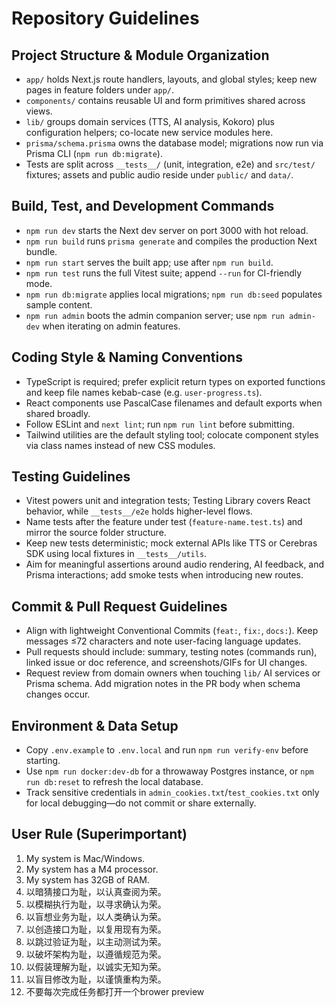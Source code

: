 # Repository Guidelines

## Project Structure & Module Organization
- `app/` holds Next.js route handlers, layouts, and global styles; keep new pages in feature folders under `app/`.
- `components/` contains reusable UI and form primitives shared across views.
- `lib/` groups domain services (TTS, AI analysis, Kokoro) plus configuration helpers; co-locate new service modules here.
- `prisma/schema.prisma` owns the database model; migrations now run via Prisma CLI (`npm run db:migrate`).
- Tests are split across `__tests__/` (unit, integration, e2e) and `src/test/` fixtures; assets and public audio reside under `public/` and `data/`.

## Build, Test, and Development Commands
- `npm run dev` starts the Next dev server on port 3000 with hot reload.
- `npm run build` runs `prisma generate` and compiles the production Next bundle.
- `npm run start` serves the built app; use after `npm run build`.
- `npm run test` runs the full Vitest suite; append `--run` for CI-friendly mode.
- `npm run db:migrate` applies local migrations; `npm run db:seed` populates sample content.
- `npm run admin` boots the admin companion server; use `npm run admin-dev` when iterating on admin features.

## Coding Style & Naming Conventions
- TypeScript is required; prefer explicit return types on exported functions and keep file names kebab-case (e.g. `user-progress.ts`).
- React components use PascalCase filenames and default exports when shared broadly.
- Follow ESLint and `next lint`; run `npm run lint` before submitting.
- Tailwind utilities are the default styling tool; colocate component styles via class names instead of new CSS modules.

## Testing Guidelines
- Vitest powers unit and integration tests; Testing Library covers React behavior, while `__tests__/e2e` holds higher-level flows.
- Name tests after the feature under test (`feature-name.test.ts`) and mirror the source folder structure.
- Keep new tests deterministic; mock external APIs like TTS or Cerebras SDK using local fixtures in `__tests__/utils`.
- Aim for meaningful assertions around audio rendering, AI feedback, and Prisma interactions; add smoke tests when introducing new routes.

## Commit & Pull Request Guidelines
- Align with lightweight Conventional Commits (`feat:`, `fix:`, `docs:`). Keep messages ≤72 characters and note user-facing language updates.
- Pull requests should include: summary, testing notes (commands run), linked issue or doc reference, and screenshots/GIFs for UI changes.
- Request review from domain owners when touching `lib/` AI services or Prisma schema. Add migration notes in the PR body when schema changes occur.

## Environment & Data Setup
- Copy `.env.example` to `.env.local` and run `npm run verify-env` before starting.
- Use `npm run docker:dev-db` for a throwaway Postgres instance, or `npm run db:reset` to refresh the local database.
- Track sensitive credentials in `admin_cookies.txt`/`test_cookies.txt` only for local debugging—do not commit or share externally.

## User Rule (Superimportant)
1. My system is Mac/Windows.
2. My system has a M4 processor.
3. My system  has 32GB of RAM.
4. 以暗猜接口为耻，以认真查阅为荣。
5. 以模糊执行为耻，以寻求确认为荣。
6. 以盲想业务为耻，以人类确认为荣。
7. 以创造接口为耻，以复用现有为荣。
8. 以跳过验证为耻，以主动测试为荣。
9. 以破坏架构为耻，以遵循规范为荣。
10. 以假装理解为耻，以诚实无知为荣。
11. 以盲目修改为耻，以谨慎重构为荣。
12. 不要每次完成任务都打开一个brower preview
